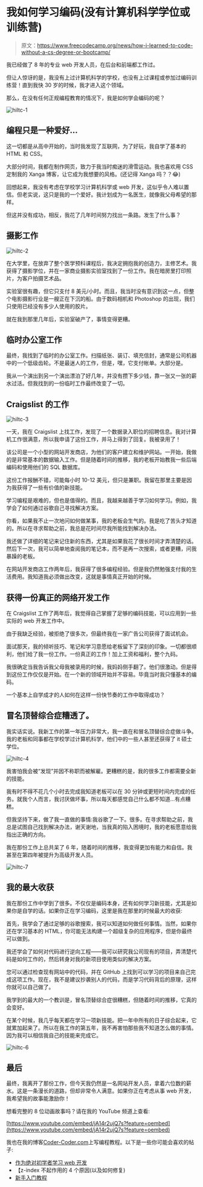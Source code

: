 # 我如何学习编码(没有计算机科学学位或训练营)

> 原文：<https://www.freecodecamp.org/news/how-i-learned-to-code-without-a-cs-degree-or-bootcamp/>

我已经做了 8 年的专业 web 开发人员，在后台和前端都工作过。

但让人惊讶的是，我没有上过计算机科学的学校，也没有上过课程或参加过编码训练营！直到我快 30 岁的时候，我才进入这个领域。

那么，在没有任何正规编程教育的情况下，我是如何学会编码的呢？

![hiltc-1](img/6998a586c082825e89ba9cbd9b94c3fc.png)

## 编程只是一种爱好...

这一切都是从高中开始的，当时我发现了互联网，为了好玩，我自学了基本的 HTML 和 CSS。

大部分时间，我都在制作网页，致力于我当时痴迷的滑雪运动。我也喜欢用 CSS 定制我的 Xanga 博客，让它成为我想要的风格。(还记得 Xanga 吗？？😂)

回想起来，我没有考虑在学校学习计算机科学或 web 开发，这似乎令人难以置信。但老实说，这只是我的一个爱好。我计划成为一名医生，就像我父母希望的那样。

但这并没有成功，相反，我花了几年时间努力找出一条路。发生了什么事？

## 摄影工作

![hiltc-2](img/40c9983448c834d2d0e4911b7307f3ed.png)

在大学里，在放弃了整个医学预科课程后，我决定拥抱我的创造力，主修艺术。我获得了摄影学位，并在一家商业摄影实验室找到了一份工作。我在暗房里打印照片，为客户拍摄艺术品。

实验室很有趣，但它只支付 8 美元/小时。而且，我当时没有意识到这一点，但整个电影摄影行业是一艘正在下沉的船。由于数码相机和 Photoshop 的出现，我们只使用已经没有多少人使用的胶片。

就在我到那里几年后，实验室破产了，事情变得更糟。

## 临时办公室工作

最终，我找到了临时的办公室工作。扫描纸张、装订、填充信封，通常是公司机器中的一个低级齿轮。不是最迷人的工作，但是，嘿，它支付帐单。大部分是。

我从一个演出到另一个演出漂泊了好几年，并没有攒下多少钱，靠一张又一张的薪水过活。但我找到的一份临时工作最终改变了一切。

## Craigslist 的工作

![hiltc-3](img/211a188c3098ce6ae9031cbd451b4f3d.png)

一天，我在 Craigslist 上找工作，发现了一个数据录入职位的招聘信息。我对计算机工作很满意，所以我申请了这份工作，并马上得到了回复。我被录用了！

该公司是一个小型的网站开发商店，为他们的客户建立和维护网站。一开始，我做的是非常基本的数据输入工作。但是随着时间的推移，我的老板开始教我一些后端编码和使用他们的 SQL 数据库。

这份工作报酬不错，可能每小时 10-12 美元，但只是兼职。我留在那里主要是因为我获得了一些有价值的新技能。

学习编程是艰难的，但也是值得的。而且，我越来越善于学习如何学习。例如，我学会了如何通过谷歌自己寻找解决方案。

你看，如果我不止一次地问如何做某事，我的老板会生气的。我是吃了苦头才知道的。所以在寻求帮助之前，我总是花时间尽我所能找到解决办法。

我还做了详细的笔记来记住新的东西，尤其是如果我花了很长时间才弄清楚的话。然后下一次，我可以简单地查阅我的笔记本，而不是再一次搜索，或者更糟，问我暴躁的老板。

在网站开发商店工作两年后，我获得了很多编程经验。但是我仍然勉强支付我的生活费用。我知道我必须做出改变，这就是事情真正开始的时候。

## 获得一份真正的网络开发工作

在 Craigslist 工作了两年后，我觉得自己掌握了足够的编码技能，可以应用到一些实际的 web 开发工作中。

由于我缺乏经验，被拒绝了很多次，但最终我在一家广告公司获得了面试机会。

面试那天，我的倾听技巧、笔记和学习意愿给老板留下了深刻的印象。一切都很顺利，他们给了我一份工作。一份真正的工作！加上工资和福利，整个九码。

我很确定当我告诉我父母我被录用的时候，我妈妈侧手翻了。他们很激动。但是得到这份工作仅仅是开始。在一个新的领域开始并不容易。毕竟当时我只懂基本的编码。

一个基本上自学成才的人如何在这样一份快节奏的工作中取得成功？

## 冒名顶替综合症糟透了。

我实话实说。我新工作的第一年压力非常大，我一直在和冒名顶替综合症做斗争。我的老板和同事都在学校学过计算机科学，他们中的一些人甚至还获得了 it 硕士学位。

![hiltc-4](img/355c0228ccb37540f66d5630a6256d5f.png)

我害怕我会被“发现”并因不称职而被解雇。更糟糕的是，我的很多工作都需要全新的技能。

我有时不得不花几个小时去完成我知道老板可以在 30 分钟或更短时间内完成的任务。就我个人而言，我讨厌做坏事，所以每天都感觉自己什么都不知道...有点糟糕。

但我坚持下来，做了我一直做的事情:我谷歌了一下。很多。在寻求帮助之前，我总是试图自己找到解决办法，谢天谢地，当我真的陷入困境时，我的老板愿意给我指出正确的方向。

我在那份工作上总共呆了 6 年，随着时间的推移，我变得更加有能力和自信。我甚至在第四年被提升为高级开发人员。

![hiltc-7](img/2b24878f7b184d4587e5c12ef85e07d5.png)

## 我的最大收获

我在那份工作中学到了很多。不仅仅是编码本身，还有如何学习新技能，尤其是如果你是自学的话。如果你正在学习编码，这里是我在那里的时候最大的收获:

首先，我学会了通过足够的谷歌搜索，我可以知道如何做任何事情。当然，如果你还在学习基本的 HTML，你可能无法构建一个超级复杂的应用程序，但是你最终可以做到。

我还学会了如何对代码进行逆向工程——我可以研究我公司现有的项目，弄清楚代码是如何工作的，然后转身对我的新项目使用类似的解决方案。

您可以通过检查现有网站中的代码，并在 GitHub 上找到可以学习的项目来自己完成这项工作。现在，我不是建议抄袭别人的代码，而是学习代码背后的原理，这样你就可以自己做了。

我学到的最大的一个教训是，冒名顶替综合症很糟糕，但随着时间的推移，它真的会变好。

在某个时候，我几乎每天都在学习一项新技能。把一年中所有的日子综合起来，它就累加起来了。所以在我工作的第五年，我不再害怕那些我不知道怎么做的事情。因为我可以相信我自己的技能来完成它。

![hiltc-6](img/9c735617c24901ea66bc35041c30a27f.png)

## 最后

最终，我离开了那份工作，但今天我仍然是一名网站开发人员，拿着六位数的薪水。这是一条漫长的道路，但却非常令人满意。如果你正在考虑从事 web 开发，我希望我的故事能激励你！

想看完整的 8 位动画故事吗？请在我的 YouTube 频道上查看:

[https://www.youtube.com/embed/jA14r2ujQ7s?feature=oembed](https://www.youtube.com/embed/jA14r2ujQ7s?feature=oembed)

我也在我的博客[Coder-Coder.com](https://coder-coder.com/)上写编程教程。以下是一些你可能会喜欢的帖子:

*   [作为绝对初学者学习 web 开发](https://coder-coder.com/learn-web-development/)
*   【z-index 不起作用的 4 个原因(以及如何修复)
*   [新手入门教程](https://coder-coder.com/gulp-tutorial-beginners/)